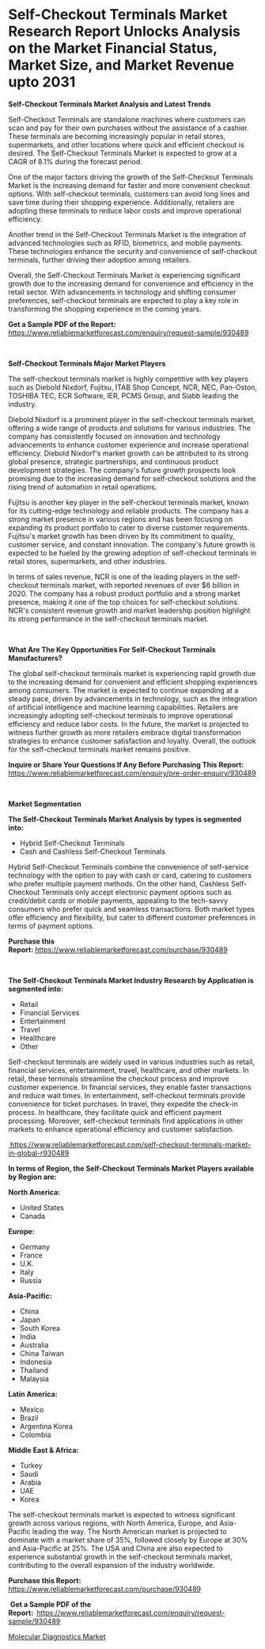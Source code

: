 <p><h1>Self-Checkout Terminals Market Research Report Unlocks Analysis on the Market Financial Status, Market Size, and Market Revenue upto 2031</h1></p><p><strong>Self-Checkout Terminals Market Analysis and Latest Trends</strong></p>
<p><p>Self-Checkout Terminals are standalone machines where customers can scan and pay for their own purchases without the assistance of a cashier. These terminals are becoming increasingly popular in retail stores, supermarkets, and other locations where quick and efficient checkout is desired. The Self-Checkout Terminals Market is expected to grow at a CAGR of 8.1% during the forecast period.</p><p>One of the major factors driving the growth of the Self-Checkout Terminals Market is the increasing demand for faster and more convenient checkout options. With self-checkout terminals, customers can avoid long lines and save time during their shopping experience. Additionally, retailers are adopting these terminals to reduce labor costs and improve operational efficiency.</p><p>Another trend in the Self-Checkout Terminals Market is the integration of advanced technologies such as RFID, biometrics, and mobile payments. These technologies enhance the security and convenience of self-checkout terminals, further driving their adoption among retailers.</p><p>Overall, the Self-Checkout Terminals Market is experiencing significant growth due to the increasing demand for convenience and efficiency in the retail sector. With advancements in technology and shifting consumer preferences, self-checkout terminals are expected to play a key role in transforming the shopping experience in the coming years.</p></p>
<p><strong>Get a Sample PDF of the Report:&nbsp;</strong> <a href="https://www.reliablemarketforecast.com/enquiry/request-sample/930489">https://www.reliablemarketforecast.com/enquiry/request-sample/930489</a></p>
<p>&nbsp;</p>
<p><strong>Self-Checkout Terminals Major Market Players</strong></p>
<p><p>The self-checkout terminals market is highly competitive with key players such as Diebold Nixdorf, Fujitsu, ITAB Shop Concept, NCR, NEC, Pan-Oston, TOSHIBA TEC, ECR Software, IER, PCMS Group, and Slabb leading the industry.</p><p>Diebold Nixdorf is a prominent player in the self-checkout terminals market, offering a wide range of products and solutions for various industries. The company has consistently focused on innovation and technology advancements to enhance customer experience and increase operational efficiency. Diebold Nixdorf's market growth can be attributed to its strong global presence, strategic partnerships, and continuous product development strategies. The company's future growth prospects look promising due to the increasing demand for self-checkout solutions and the rising trend of automation in retail operations.</p><p>Fujitsu is another key player in the self-checkout terminals market, known for its cutting-edge technology and reliable products. The company has a strong market presence in various regions and has been focusing on expanding its product portfolio to cater to diverse customer requirements. Fujitsu's market growth has been driven by its commitment to quality, customer service, and constant innovation. The company's future growth is expected to be fueled by the growing adoption of self-checkout terminals in retail stores, supermarkets, and other industries.</p><p>In terms of sales revenue, NCR is one of the leading players in the self-checkout terminals market, with reported revenues of over $6 billion in 2020. The company has a robust product portfolio and a strong market presence, making it one of the top choices for self-checkout solutions. NCR's consistent revenue growth and market leadership position highlight its strong performance in the self-checkout terminals market.</p></p>
<p>&nbsp;</p>
<p><strong>What Are The Key Opportunities For Self-Checkout Terminals Manufacturers?</strong></p>
<p><p>The global self-checkout terminals market is experiencing rapid growth due to the increasing demand for convenient and efficient shopping experiences among consumers. The market is expected to continue expanding at a steady pace, driven by advancements in technology, such as the integration of artificial intelligence and machine learning capabilities. Retailers are increasingly adopting self-checkout terminals to improve operational efficiency and reduce labor costs. In the future, the market is projected to witness further growth as more retailers embrace digital transformation strategies to enhance customer satisfaction and loyalty. Overall, the outlook for the self-checkout terminals market remains positive.</p></p>
<p><strong>Inquire or Share Your Questions If Any Before Purchasing This Report:</strong> <a href="https://www.reliablemarketforecast.com/enquiry/pre-order-enquiry/930489">https://www.reliablemarketforecast.com/enquiry/pre-order-enquiry/930489</a></p>
<p>&nbsp;</p>
<p><strong>Market Segmentation</strong></p>
<p><strong>The Self-Checkout Terminals Market Analysis by types is segmented into:</strong></p>
<p><ul><li>Hybrid Self-Checkout Terminals</li><li>Cash and Cashless Self-Checkout Terminals</li></ul></p>
<p><p>Hybrid Self-Checkout Terminals combine the convenience of self-service technology with the option to pay with cash or card, catering to customers who prefer multiple payment methods. On the other hand, Cashless Self-Checkout Terminals only accept electronic payment options such as credit/debit cards or mobile payments, appealing to the tech-savvy consumers who prefer quick and seamless transactions. Both market types offer efficiency and flexibility, but cater to different customer preferences in terms of payment options.</p></p>
<p><strong>Purchase this Report:&nbsp;</strong><a href="https://www.reliablemarketforecast.com/purchase/930489">https://www.reliablemarketforecast.com/purchase/930489</a></p>
<p>&nbsp;</p>
<p><strong>The Self-Checkout Terminals Market Industry Research by Application is segmented into:</strong></p>
<p><ul><li>Retail</li><li>Financial Services</li><li>Entertainment</li><li>Travel</li><li>Healthcare</li><li>Other</li></ul></p>
<p><p>Self-checkout terminals are widely used in various industries such as retail, financial services, entertainment, travel, healthcare, and other markets. In retail, these terminals streamline the checkout process and improve customer experience. In financial services, they enable faster transactions and reduce wait times. In entertainment, self-checkout terminals provide convenience for ticket purchases. In travel, they expedite the check-in process. In healthcare, they facilitate quick and efficient payment processing. Moreover, self-checkout terminals find applications in other markets to enhance operational efficiency and customer satisfaction.</p></p>
<p><a href="https://www.reliablemarketforecast.com/self-checkout-terminals-market-in-global-r930489">&nbsp;https://www.reliablemarketforecast.com/self-checkout-terminals-market-in-global-r930489</a></p>
<p><strong>In terms of Region, the Self-Checkout Terminals Market Players available by Region are:</strong></p>
<p>
    <p> <strong> North America: </strong>
        <ul>
            <li>United States</li>
            <li>Canada</li>
        </ul>
        </p> 
    <p> <strong> Europe: </strong>
        <ul>
            <li>Germany</li>
            <li>France</li>
            <li>U.K.</li>
            <li>Italy</li>
            <li>Russia</li>
        </ul>
        </p> 
    <p> <strong> Asia-Pacific: </strong>
        <ul>
            <li>China</li>
            <li>Japan</li>
            <li>South Korea</li>
            <li>India</li>
            <li>Australia</li>
            <li>China Taiwan</li>
            <li>Indonesia</li>
            <li>Thailand</li>
            <li>Malaysia</li>
        </ul>
        </p> 
    <p> <strong> Latin America: </strong>
        <ul>
            <li>Mexico</li>
            <li>Brazil</li>
            <li>Argentina Korea</li>
            <li>Colombia</li>
        </ul>
        </p> 
    <p> <strong> Middle East & Africa: </strong>
        <ul>
            <li>Turkey</li>
            <li>Saudi</li>
            <li>Arabia</li>
            <li>UAE</li>
            <li>Korea</li>
        </ul>
    </p>
    </p>
<p><p>The self-checkout terminals market is expected to witness significant growth across various regions, with North America, Europe, and Asia-Pacific leading the way. The North American market is projected to dominate with a market share of 35%, followed closely by Europe at 30% and Asia-Pacific at 25%. The USA and China are also expected to experience substantial growth in the self-checkout terminals market, contributing to the overall expansion of the industry worldwide.</p></p>
<p><strong>Purchase this Report: </strong><a href="https://www.reliablemarketforecast.com/purchase/930489">https://www.reliablemarketforecast.com/purchase/930489</a></p>
<p>&nbsp;<strong>Get a Sample PDF of the Report:&nbsp;&nbsp;</strong><a href="https://www.reliablemarketforecast.com/enquiry/request-sample/930489">https://www.reliablemarketforecast.com/enquiry/request-sample/930489</a></p>
<p><strong></strong></p>
<p><p><a href="https://medium.com/@codystark63/molecular-diagnostics-market-size-share-analysis-growth-trends-forecast-2024-2031-036b1f9fc78e">Molecular Diagnostics Market</a></p></p>